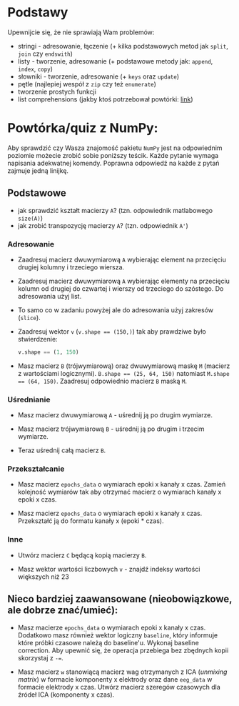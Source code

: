 # Podstawy

Upewnijcie się, że nie sprawiają Wam problemów:
* stringi - adresowanie, łączenie (+ kilka podstawowych metod jak `split`, `join` czy `endswith`)
* listy - tworzenie, adresowanie (+ podstawowe metody jak: `append`, `index`, `copy`)
* słowniki - tworzenie, adresowanie (+ `keys` oraz `update`)
* pętle (najlepiej wespół z `zip` czy też `enumerate`)
* tworzenie prostych funkcji
* list comprehensions (jakby ktoś potrzebował powtórki: [link](http://stackoverflow.com/documentation/python/196/comprehensions))


# Powtórka/quiz z NumPy:

Aby sprawdzić czy Wasza znajomość pakietu `NumPy` jest na odpowiednim poziomie możecie zrobić sobie poniższy teścik.
Każde pytanie wymaga napisania adekwatnej komendy. Poprawna odpowiedź na każde z pytań zajmuje jedną linijkę.

## Podstawowe

* jak sprawdzić kształt macierzy `A`? (tzn. odpowiednik matlabowego `size(A)`)
* jak zrobić transpozycję macierzy `A`? (tzn. odpowiednik `A'`)

### Adresowanie

* Zaadresuj macierz dwuwymiarową `A` wybierając element na przecięciu drugiej kolumny i trzeciego wiersza.

* Zaadresuj macierz dwuwymiarową `A` wybierając elementy na przecięciu kolumn od drugiej do czwartej i wierszy od trzeciego do szóstego. Do adresowania użyj list.

* To samo co w zadaniu powyżej ale do adresowania użyj zakresów (`slice`).

* Zaadresuj wektor `v` (`v.shape == (150,)`) tak aby prawdziwe było stwierdzenie:
  ```python
  v.shape == (1, 150)
  ```

* Masz macierz `B` (trójwymiarową) oraz dwuwymiarową maskę `M` (macierz z wartościami logicznymi). `B.shape == (25, 64, 150)` natomiast `M.shape == (64, 150)`. Zaadresuj odpowiednio macierz `B` maską `M`.


### Uśrednianie
* Masz macierz dwuwymiarową `A` - uśrednij ją po drugim wymiarze.

* Masz macierz trójwymiarową `B` - uśrednij ją po drugim i trzecim wymiarze.

* Teraz uśrednij całą macierz `B`.

### Przekształcanie
* Masz macierz `epochs_data` o wymiarach epoki x kanały x czas. Zamień kolejność wymiarów tak aby otrzymać macierz o wymiarach kanały x epoki x czas.

* Masz macierz `epochs_data` o wymiarach epoki x kanały x czas. Przekształć ją do formatu kanały x (epoki * czas).

### Inne
* Utwórz macierz `C` będącą kopią macierzy `B`.

* Masz wektor wartości liczbowych `v` - znajdź indeksy wartości większych niż 23


## Nieco bardziej zaawansowane (nieobowiązkowe, ale dobrze znać/umieć):

* Masz macierze `epochs_data` o wymiarach epoki x kanały x czas. Dodatkowo masz również wektor logiczny `baseline`, który informuje które próbki czasowe należą do baseline'u. Wykonaj baseline correction. Aby upewnić się, że operacja przebiega bez zbędnych kopii skorzystaj z `-=`.

* Masz macierz `w` stanowiącą macierz wag otrzymanych z ICA (*unmixing matrix*) w formacie komponenty x elektrody oraz dane `eeg_data` w formacie elektrody x czas. Utwórz macierz szeregów czasowych dla źródeł ICA (komponenty x czas).
